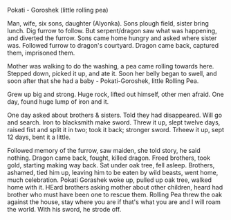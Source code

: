 Pokati - Goroshek (little rolling pea)

Man, wife, six sons, daughter (Alyonka). Sons plough field, sister bring lunch. Dig furrow to follow. But serpent/dragon saw what was happening, and diverted the furrow. Sons came home hungry and asked where sister was. Followed furrow to dragon's courtyard. Dragon came back, captured them, imprisoned them.

Mother was walking to do the washing, a pea came rolling towards here. Stepped down, picked it up, and ate it. Soon her belly began to swell, and soon after that she had a baby - Pokati-Goroshek, little Rolling Pea.

Grew up big and strong. Huge rock, lifted out himself, other men afraid. One day, found huge lump of iron and it.

One day asked about brothers & sisters. Told they had disappeared. Will go and search. Iron to blacksmith make sword. Threw it up, slept twelve days, raised fist and split it in two; took it back; stronger sword. Trheew it up, sept 12 days, bent it a little.

Followed memory of the furrow, saw maiden, she told story, he said nothing. Dragon came back, fought, killed dragon. Freed brothers, took gold, starting making way back. Sat under oak tree, fell asleep. Brothers, ashamed, tied him up, leaving him to be eaten by wild beasts, went home, much celebration. Pokati Gorashek woke up, pulled up oak tree, walked home with it. HEard brothers asking mother about other children, heard had brother who must have been one to rescue them. Rolling Pea threw the oak against the house,  stay where you are if that's what you are and I will roam the world. With his sword, he strode off.
